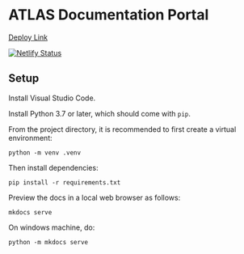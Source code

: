 # ATLAS Documentation Portal

[Deploy Link](https://applied-atlas-docs.netlify.app/)

[![Netlify Status](https://api.netlify.com/api/v1/badges/68ac14f5-0f35-40f1-8fad-7678f979e1c1/deploy-status)](https://app.netlify.com/projects/applied-atlas-docs/deploys)

## Setup

Install Visual Studio Code.

Install Python 3.7 or later, which should come with `pip`.

From the project directory, it is recommended to first create a virtual environment:

    python -m venv .venv

Then install dependencies:

    pip install -r requirements.txt

Preview the docs in a local web browser as follows:

    mkdocs serve

On windows machine, do:

    python -m mkdocs serve